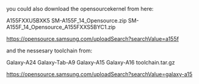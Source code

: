 you could also download the opensourcekernel from here:

A155FXXU5BXK5 	SM-A155F_14_Opensource.zip
SM-A155F_14_Opensource_A155FXXS5BYC1.zip 

https://opensource.samsung.com/uploadSearch?searchValue=a155f

and the nessesary toolchain from:

Galaxy-A24
Galaxy-Tab-A9
Galaxy-A15
Galaxy-A16 		toolchain.tar.gz 

https://opensource.samsung.com/uploadSearch?searchValue=galaxy-a15
